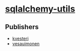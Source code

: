 # [sqlalchemy-utils](https://pypi.org/project/sqlalchemy-utils)



## Publishers
- [kvesteri](https://pypi.org/user/kvesteri)
- [vesauimonen](https://pypi.org/user/vesauimonen)

